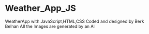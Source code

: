 # Weather_App_JS
WeatherApp with JavaScript,HTML,CSS
Coded and designed by Berk Belhan
All the Images are generated by an AI
